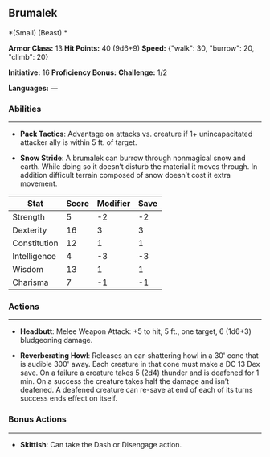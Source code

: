 ## Brumalek
*(Small) (Beast) *

**Armor Class:** 13
**Hit Points:** 40 (9d6+9)
**Speed:** {"walk": 30, "burrow": 20, "climb": 20}

**Initiative:** 16
**Proficiency Bonus:**
**Challenge:** 1/2

**Languages:** —

### Abilities
 --- 
- **Pack Tactics**: Advantage on attacks vs. creature if 1+ unincapacitated attacker ally is within 5 ft. of target.

- **Snow Stride**: A brumalek can burrow through nonmagical snow and earth. While doing so it doesn’t disturb the material it moves through. In addition difficult terrain composed of snow doesn’t cost it extra movement.



| Stat | Score | Modifier | Save |
| ---- | ---- | ---- | ---- |
| Strength | 5 | -2 | -2 |
| Dexterity | 16 | 3 | 3 |
| Constitution | 12 | 1 | 1 |
| Intelligence | 4 | -3 | -3 |
| Wisdom | 13 | 1 | 1 |
| Charisma | 7 | -1 | -1 |

### Actions
 --- 
- **Headbutt**: Melee Weapon Attack: +5 to hit, 5 ft., one target, 6 (1d6+3) bludgeoning damage.

- **Reverberating Howl**: Releases an ear-shattering howl in a 30' cone that is audible 300' away. Each creature in that cone must make a DC 13 Dex save. On a failure a creature takes 5 (2d4) thunder and is deafened for 1 min. On a success the creature takes half the damage and isn’t deafened. A deafened creature can re-save at end of each of its turns success ends effect on itself.

### Bonus Actions
 --- 
- **Skittish**: Can take the Dash or Disengage action.

